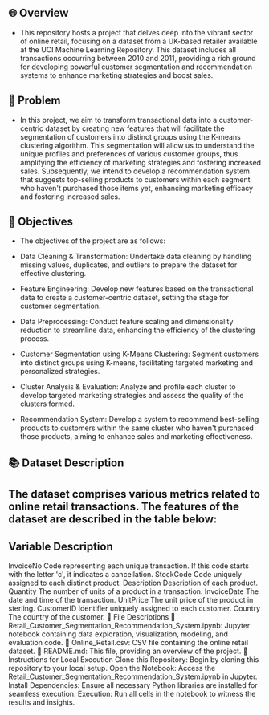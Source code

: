 ## 🌐 Overview
- This repository hosts a project that delves deep into the vibrant sector of online retail, focusing on a dataset from a UK-based retailer available at the UCI Machine Learning Repository. This dataset includes all transactions occurring between 2010 and 2011, providing a rich ground for developing powerful customer segmentation and recommendation systems to enhance marketing strategies and boost sales.

 ## 🌟 Problem
- In this project, we aim to transform transactional data into a customer-centric dataset by creating new features that will facilitate the segmentation of customers into distinct groups using the K-means clustering algorithm. This segmentation will allow us to understand the unique profiles and preferences of various customer groups, thus amplifying the efficiency of marketing strategies and fostering increased sales. Subsequently, we intend to develop a recommendation system that suggests top-selling products to customers within each segment who haven't purchased those items yet, enhancing marketing efficacy and fostering increased sales.

## 🎯 Objectives
- The objectives of the project are as follows:

- Data Cleaning & Transformation: Undertake data cleaning by handling missing values, duplicates, and outliers to prepare the dataset for effective clustering.
- Feature Engineering: Develop new features based on the transactional data to create a customer-centric dataset, setting the stage for customer segmentation.
- Data Preprocessing: Conduct feature scaling and dimensionality reduction to streamline data, enhancing the efficiency of the clustering process.
- Customer Segmentation using K-Means Clustering: Segment customers into distinct groups using K-means, facilitating targeted marketing and personalized strategies.
- Cluster Analysis & Evaluation: Analyze and profile each cluster to develop targeted marketing strategies and assess the quality of the clusters formed.
- Recommendation System: Develop a system to recommend best-selling products to customers within the same cluster who haven't purchased those products, aiming to enhance sales and marketing effectiveness.
## 📚 Dataset Description
## The dataset comprises various metrics related to online retail transactions. The features of the dataset are described in the table below:

## Variable	Description
InvoiceNo	Code representing each unique transaction. If this code starts with the letter 'c', it indicates a cancellation.
StockCode	Code uniquely assigned to each distinct product.
Description	Description of each product.
Quantity	The number of units of a product in a transaction.
InvoiceDate	The date and time of the transaction.
UnitPrice	The unit price of the product in sterling.
CustomerID	Identifier uniquely assigned to each customer.
Country	The country of the customer.
📁 File Descriptions
📓 Retail_Customer_Segmentation_Recommendation_System.ipynb: Jupyter notebook containing data exploration, visualization, modeling, and evaluation code.
📁 Online_Retail.csv: CSV file containing the online retail dataset.
📘 README.md: This file, providing an overview of the project.
🚀 Instructions for Local Execution
Clone this Repository: Begin by cloning this repository to your local setup.
Open the Notebook: Access the Retail_Customer_Segmentation_Recommendation_System.ipynb in Jupyter.
Install Dependencies: Ensure all necessary Python libraries are installed for seamless execution.
Execution: Run all cells in the notebook to witness the results and insights.
